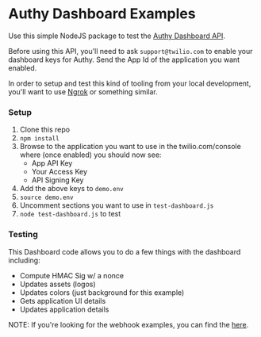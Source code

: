 # Authy Dashboard Examples
Use this simple NodeJS package to test the [Authy Dashboard API](http://docs.authy.com/dashboard.html).  

Before using this API, you'll need to ask `support@twilio.com` to enable your dashboard keys for Authy.  Send the App Id of the application you want enabled.

In order to setup and test this kind of tooling from your local development, you'll want to use [Ngrok](http://ngrok.io) or something similar.

### Setup
1. Clone this repo
2. `npm install`
3. Browse to the application you want to use in the twilio.com/console where (once enabled) you should now see:
    * App API Key
    * Your Access Key
    * API Signing Key
5. Add the above keys to `demo.env`
6. `source demo.env`
7. Uncomment sections you want to use in `test-dashboard.js`
7. `node test-dashboard.js` to test

### Testing
This Dashboard code allows you to do a few things with the dashboard including:
* Compute HMAC Sig w/ a nonce
* Updates assets (logos)
* Updates colors (just background for this example)
* Gets application UI details
* Updates application details

NOTE: If you're looking for the webhook examples, you can find the [here](https://github.com/AuthySE/webhooks-api).

